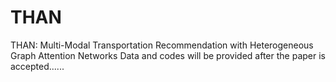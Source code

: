 # THAN
THAN: Multi-Modal Transportation Recommendation with Heterogeneous Graph Attention Networks
Data and codes will be provided after the paper is accepted......
